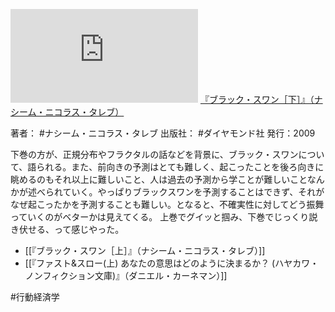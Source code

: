 ![](https://gyazo.com/693eb98f0984b39f4b00861ce20b316a.img)
[『ブラック・スワン［下］』（ナシーム・ニコラス・タレブ）](https://amzn.to/3S5voMS)

著者： #ナシーム・ニコラス・タレブ 
出版社： #ダイヤモンド社 
発行：2009

下巻の方が、正規分布やフラクタルの話などを背景に、ブラック・スワンについて、語られる。また、前向きの予測はとても難しく、起こったことを後ろ向きに眺めるのもそれ以上に難しいこと、人は過去の予測から学ことが難しいことなんかが述べられていく。やっぱりブラックスワンを予測することはできず、それがなぜ起こったかを予測することも難しい。となると、不確実性に対してどう振舞っていくのがベターかは見えてくる。
上巻でグイッと掴み、下巻でじっくり説き伏せる、って感じやった。

- [[『ブラック・スワン［上］』（ナシーム・ニコラス・タレブ）]]
- [[『ファスト&スロー(上) あなたの意思はどのように決まるか？ (ハヤカワ・ノンフィクション文庫)』（ダニエル・カーネマン）]]

#行動経済学 